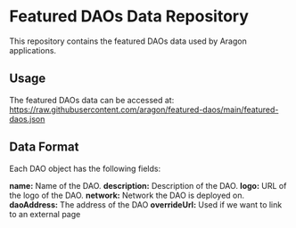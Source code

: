 # Featured DAOs Data Repository

This repository contains the featured DAOs data used by Aragon applications.

## Usage

The featured DAOs data can be accessed at:
https://raw.githubusercontent.com/aragon/featured-daos/main/featured-daos.json

## Data Format

Each DAO object has the following fields:

**name:** Name of the DAO.
**description:** Description of the DAO.
**logo:** URL of the logo of the DAO.
**network:** Network the DAO is deployed on.
**daoAddress:** The address of the DAO
**overrideUrl:** Used if we want to link to an external page
